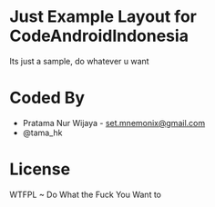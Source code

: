 Just Example Layout for CodeAndroidIndonesia
============================================

Its just a sample, do whatever u want


Coded By
============

* Pratama Nur Wijaya - <set.mnemonix@gmail.com>
* @tama_hk

License
==========
WTFPL ~ Do What the Fuck You Want to